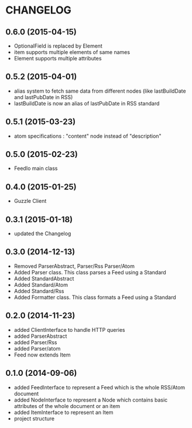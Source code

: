 CHANGELOG
=========

0.6.0 (2015-04-15)
-------------------

* OptionalField is replaced by Element
* item supports multiple elements of same names
* Element supports multiple attributes

0.5.2 (2015-04-01)
-------------------

* alias system to fetch same data from different nodes (like lastBuildDate and lastPubDate in RSS)
* lastBuildDate is now an alias of lastPubDate in RSS standard

0.5.1 (2015-03-23)
-------------------

* atom specifications : "content" node instead of "description"

0.5.0 (2015-02-23)
------------------

* FeedIo main class

0.4.0 (2015-01-25)
------------------

* Guzzle Client

0.3.1 (2015-01-18)
------------------

* updated the Changelog

0.3.0 (2014-12-13)
------------------

* Removed ParserAbstract, Parser/Rss Parser/Atom
* Added Parser class. This class parses a Feed using a Standard
* Added StandardAbstract
* Added Standard/Atom
* Added Standard/Rss
* Added Formatter class. This class formats a Feed using a Standard 

0.2.0 (2014-11-23)
------------------

* added ClientInterface to handle HTTP queries
* added ParserAbstract
* added Parser/Rss
* added Parser/atom
* Feed now extends Item

0.1.0 (2014-09-06)
------------------

* added FeedInterface to represent a Feed which is the whole RSS/Atom document
* added NodeInterface to represent a Node which contains basic attributes of the whole document or an item
* added ItemInterface to represent an Item
* project structure
